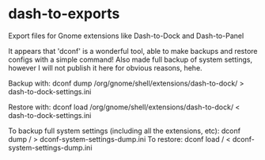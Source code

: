 # dash-to-exports
Export files for Gnome extensions like Dash-to-Dock and Dash-to-Panel

It appears that 'dconf' is a wonderful tool, able to make backups and restore configs with a simple command!
Also made full backup of system settings, however I will not publish it here for obvious reasons, hehe.

Backup with: 
dconf dump /org/gnome/shell/extensions/dash-to-dock/ > dash-to-dock-settings.ini

Restore with:
dconf load /org/gnome/shell/extensions/dash-to-dock/ < dash-to-dock-settings.ini

To backup full system settings (including all the extensions, etc):
dconf dump / > dconf-system-settings-dump.ini
To restore: 
dconf load  / < dconf-system-settings-dump.ini

